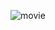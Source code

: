 
![movie](https://user-images.githubusercontent.com/88028321/194690767-27203fb5-0763-42b4-857c-d6dafc538d0e.png)
